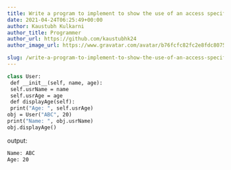 ```yaml
---
title: Write a program to implement to show the use of an access specifier.
date: 2021-04-24T06:25:49+00:00
author: Kaustubh Kulkarni
author_title: Programmer
author_url: https://github.com/kaustubhk24
author_image_url: https://www.gravatar.com/avatar/b76fcfc82fc2e8fdc8075636f1735f61?s=200

slug: /write-a-program-to-implement-to-show-the-use-of-an-access-specifier/
---
```

```vb title="file.vb"
class User:
 def __init__(self, name, age):
 self.usrName = name
 self.usrAge = age
 def displayAge(self):
 print("Age: ", self.usrAge)
obj = User("ABC", 20)
print("Name: ", obj.usrName)
obj.displayAge()
```

output:

```vb title="file.vb"
Name: ABC
Age: 20
```